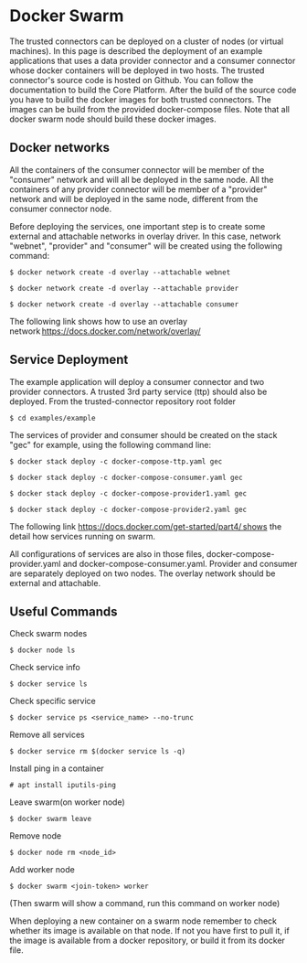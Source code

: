Docker Swarm 
============
The trusted connectors can be deployed on a cluster of nodes (or virtual machines). In this page is described the deployment of an example applications 
that uses a data provider connector and a consumer connector whose docker containers will be deployed in two hosts. The trusted connector's source code 
is hosted on Github. You can follow the documentation to build the Core Platform. After the build of the source code you have to build the docker images 
for both trusted connectors. The images can be build from the provided docker-compose files. Note that all docker swarm node should build these docker 
images. 

## Docker networks 

All the containers of the consumer connector will be member of the "consumer" network and will all be deployed in the same node. All the containers of 
any provider connector will be member of a "provider" network and will be deployed in the same node, different from the consumer connector node. 

Before deploying the services, one important step is to create some external and attachable networks in overlay driver. In this case, network "webnet", 
"provider" and "consumer" will be created using the following command: 


    $ docker network create -d overlay --attachable webnet 

    $ docker network create -d overlay --attachable provider 

    $ docker network create -d overlay --attachable consumer 


The following link shows how to use an overlay network https://docs.docker.com/network/overlay/ 

## Service Deployment 

The example application will deploy a consumer connector and two provider connectors. A trusted 3rd party service (ttp) should also be deployed. From the 
trusted-connector repository root folder 

    $ cd examples/example 

The services of provider and consumer should be created on the stack "gec" for example, using the following command line: 

    $ docker stack deploy -c docker-compose-ttp.yaml gec 

    $ docker stack deploy -c docker-compose-consumer.yaml gec 

    $ docker stack deploy -c docker-compose-provider1.yaml gec 

    $ docker stack deploy -c docker-compose-provider2.yaml gec 


The following link https://docs.docker.com/get-started/part4/ shows the detail how services running on swarm. 

All configurations of services are also in those files, docker-compose-provider.yaml and docker-compose-consumer.yaml. Provider and consumer are separately 
deployed on two nodes. The overlay network should be external and attachable. 

## Useful Commands 

Check swarm nodes                       

    $ docker node ls 

Check service info                        

    $ docker service ls 

Check specific service 

    $ docker service ps <service_name> --no-trunc 

Remove all services 

    $ docker service rm $(docker service ls -q) 

Install ping in a container 

    # apt install iputils-ping     

Leave swarm(on worker node) 

    $ docker swarm leave 

Remove node 

    $ docker node rm <node_id> 

Add worker node  

    $ docker swarm <join-token> worker   

(Then swarm will show a command, run this command on worker node) 

When deploying a new container on a swarm node remember to check whether its image is available on that node. If not you have first to pull it, if the 
image is available from a docker repository, or build it from its docker file.  

 

